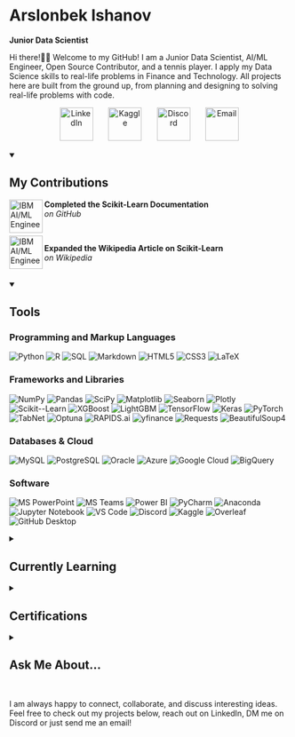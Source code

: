 <h1>Arslonbek Ishanov</h1>

**Junior Data Scientist**

Hi there!👋🏼 Welcome to my GitHub! I am a Junior Data Scientist, AI/ML Engineer, Open Source Contributor, and a tennis player. I apply my Data Science skills to real-life <!--change to a synonym cuz there's one below--> problems in Finance and Technology. All projects here are built from the ground up, from planning and designing to solving real-life problems with code.

<!-- Social icons section -->
<p align="center">
  <a href="https://www.linkedin.com/in/arslonbek-ishanov/"><img width="60px" height="60px" alt="LinkedIn" title="View my LinkedIn" src="https://github.com/user-attachments/assets/2fe5106d-f42f-4f07-9d0c-1b82df108429"/></a>
  &#8287;&#8287;&#8287;&#8287;&#8287;
  <a href="https://dev.to/denvercoder1"><img width="60px" height="60px" alt="Kaggle" title="View my Kaggle Profile" src="https://github.com/user-attachments/assets/55a1e073-ad42-4d1d-86f8-8381ccb4c66f"/></a>
  &#8287;&#8287;&#8287;&#8287;&#8287;
  <a href="https://discord.gg/fPrdqh3Zfu" alt="Discord"><img width="60px" height="60px" alt="Discord" title="DM me on Discord" src="https://github.com/user-attachments/assets/a89af0bc-eea5-4151-9b8c-80b6b54aa2fd"/></a>
  &#8287;&#8287;&#8287;&#8287;&#8287; 
  <a href="mailto:arslonbek.ishanov.work@gmail.com"><img width="60px" height="60px" alt="Email" title="Send me an email" src="https://github.com/user-attachments/assets/1c966ead-d0c7-4861-a390-b87c62ee4c5f"/></a>
</p>







<details open>
  
  <summary><h2>My Contributions</h2></summary>

  <a href="https://github.com/scikit-learn/scikit-learn/issues/30907">
  <img align="left" width="60px" height="60px" alt="IBM AI/ML Engineer" src="https://github.com/user-attachments/assets/4573f2e9-7ba0-4fee-b81f-025462e76849"/>
  </a>

  **Completed the Scikit-Learn Documentation**  
  *on GitHub*

  <br clear="left"/>

  <a href="https://en.wikipedia.org/wiki/Talk:Scikit-learn">
  <img align="left" width="60px" height="60px" alt="IBM AI/ML Engineer" src="https://github.com/user-attachments/assets/799cc749-63e3-430f-940a-e1f0befc28ff"/>
  </a>

  **Expanded the Wikipedia Article on Scikit-Learn**  
  *on Wikipedia*

</details>

<br clear="left"/>



<details open>
  <summary><h2>Tools</h2></summary>
  
  <h3>Programming and Markup Languages</h3>

  ![Python](https://img.shields.io/badge/Python-3776AB?style=for-the-badge&logo=python&logoColor=white)
  ![R](https://img.shields.io/badge/R-276DC3?style=for-the-badge&logo=r&logoColor=white)
  ![SQL](https://img.shields.io/badge/SQL-336791?style=for-the-badge&logo=postgresql&logoColor=white)
  ![Markdown](https://img.shields.io/badge/Markdown-000000?style=for-the-badge&logo=markdown&logoColor=white)
  ![HTML5](https://img.shields.io/badge/HTML5-E34F26?style=for-the-badge&logo=html5&logoColor=white)
  ![CSS3](https://img.shields.io/badge/CSS3-1572B6?style=for-the-badge&logo=css3&logoColor=white)
  ![LaTeX](https://img.shields.io/badge/LaTeX-008080?style=for-the-badge&logo=latex&logoColor=white)

  <h3>Frameworks and Libraries</h3>
  
  ![NumPy](https://img.shields.io/badge/NumPy-013243?style=for-the-badge&logo=numpy&logoColor=white)
  ![Pandas](https://img.shields.io/badge/Pandas-150458?style=for-the-badge&logo=pandas&logoColor=white)
  ![SciPy](https://img.shields.io/badge/SciPy-8CAAE6?style=for-the-badge&logo=scipy&logoColor=white)
  ![Matplotlib](https://img.shields.io/badge/Matplotlib-11557C?style=for-the-badge&logo=matplotlib&logoColor=white)
  ![Seaborn](https://img.shields.io/badge/Seaborn-4EABE6?style=for-the-badge&logo=python&logoColor=white)
  ![Plotly](https://img.shields.io/badge/Plotly-3F4F75?style=for-the-badge&logo=plotly&logoColor=white)
  ![Scikit--Learn](https://img.shields.io/badge/Scikit--Learn-F7931E?style=for-the-badge&logo=scikitlearn&logoColor=white)
  ![XGBoost](https://img.shields.io/badge/XGBoost-015C8B?style=for-the-badge)
  ![LightGBM](https://img.shields.io/badge/LightGBM-31C854?style=for-the-badge)
  ![TensorFlow](https://img.shields.io/badge/TensorFlow-FF6F00?style=for-the-badge&logo=tensorflow&logoColor=white)
  ![Keras](https://img.shields.io/badge/Keras-D00000?style=for-the-badge&logo=keras&logoColor=white)
  ![PyTorch](https://img.shields.io/badge/PyTorch-EE4C2C?style=for-the-badge&logo=pytorch&logoColor=white)
  ![TabNet](https://img.shields.io/badge/TabNet-EE4C2C?style=for-the-badge&logo=pytorch&logoColor=white)
  ![Optuna](https://img.shields.io/badge/Optuna-0094F5?style=for-the-badge&logo=python&logoColor=white)
  ![RAPIDS.ai](https://img.shields.io/badge/RAPIDS.ai-76B900?style=for-the-badge&logo=nvidia&logoColor=white)
  ![yfinance](https://img.shields.io/badge/yfinance-6001D2?style=for-the-badge&logo=yahoo&logoColor=white)
  ![Requests](https://img.shields.io/badge/requests-000000?style=for-the-badge&logo=python&logoColor=white)
  ![BeautifulSoup4](https://img.shields.io/badge/beautifulsoup4-3C7C3A?style=for-the-badge&logo=python&logoColor=white)

  <h3>Databases & Cloud</h3>
  
  ![MySQL](https://img.shields.io/badge/MySQL-4479a1?style=for-the-badge&logo=mysql&logoColor=white)
  ![PostgreSQL](https://img.shields.io/badge/PostgreSQL-336791?style=for-the-badge&logo=postgresql&logoColor=white)
  ![Oracle](https://img.shields.io/badge/Oracle-F80000?style=for-the-badge&logo=oracle&logoColor=white)
  ![Azure](https://img.shields.io/badge/Azure-6A0DAD?style=for-the-badge&logo=microsoftazure&logoColor=white)
  ![Google Cloud](https://img.shields.io/badge/Google%20Cloud-4285F4?style=for-the-badge&logo=googlecloud&logoColor=white)
  ![BigQuery](https://img.shields.io/badge/BigQuery-4285F4?style=for-the-badge&logo=googlebigquery&logoColor=white)


  <h3>Software</h3>

  ![MS PowerPoint](https://img.shields.io/badge/MS%20PowerPoint-B7472A?style=for-the-badge&logo=microsoftpowerpoint&logoColor=white)
  ![MS Teams](https://img.shields.io/badge/MS%20Teams-6264A7?style=for-the-badge&logo=microsoftteams&logoColor=white)
  ![Power BI](https://img.shields.io/badge/Power%20BI-F2C811?style=for-the-badge&logo=powerbi&logoColor=black)
  ![PyCharm](https://img.shields.io/badge/PyCharm-000000?style=for-the-badge&logo=pycharm&logoColor=white)
  ![Anaconda](https://img.shields.io/badge/Anaconda-44A833?style=for-the-badge&logo=anaconda&logoColor=white)
  ![Jupyter Notebook](https://img.shields.io/badge/Jupyter-F37626?style=for-the-badge&logo=jupyter&logoColor=white)
  ![VS Code](https://img.shields.io/badge/VS%20Code-007ACC?style=for-the-badge&logo=visualstudiocode&logoColor=white)
  ![Discord](https://img.shields.io/badge/Discord-5865F2?style=for-the-badge&logo=discord&logoColor=white)
  ![Kaggle](https://img.shields.io/badge/Kaggle-20BEFF?style=for-the-badge&logo=kaggle&logoColor=white)
  ![Overleaf](https://img.shields.io/badge/Overleaf-47A141?style=for-the-badge&logo=overleaf&logoColor=white)
  ![GitHub Desktop](https://img.shields.io/badge/GitHub%20Desktop-8034A9?style=for-the-badge&logo=github&logoColor=white)
  
</details>



<details>
  
  <summary><h2>Currently Learning</h2></summary>

  <a href="https://www.coursera.org/professional-certificates/ai-engineer">
    <img align="left" width="60px" height="60px" alt="IBM AI/ML Engineer" src="https://github.com/user-attachments/assets/d85b4049-d770-46c4-86c4-69696c06e3c1"/>
  </a>
  
  **IBM AI/ML Engineer Professional Certificate**  
  *via Coursera*
  
</details>



<details>
  
  <summary><h2>Certifications</h2></summary>
  
  <p align="center">
    <a href="https://coursera.org/share/e549ab24011be72466334b0c6bcb7c77"><img width="1262" height="976" alt="Google_Certificate" src="https://github.com/user-attachments/assets/5a37779c-06f9-44d7-a9a8-8c00ee950c72"/></a>
  </p>

</details>


<details>
  <summary><h2>Ask Me About...</h2></summary>

  - Python, Pandas, NumPy, SciPy  
  - Machine Learning (Random Forest, XGBoost, TabNet)  
  - Deep Learning & Neural Networks  
  - Data Analysis & Visualization  
  - Stock Market Analysis & Financial Modelling  
  - SQL, Databases, BigQuery  
  - Data Scraping & APIs (yfinance, BeautifulSoup, Requests)
  - Collaborations
  - Anything else you think is interesting!

</details>

<br clear="left"/>



<p>
  I am always happy to connect, collaborate, and discuss interesting ideas. Feel free to check out my projects below, reach out on LinkedIn, DM me on Discord or just send me an email!
</p>


<!--- Add the detail and summary tags for each section except the first one --->
